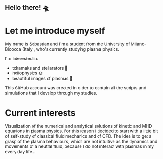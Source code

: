 ## Hello there! 🛸

# Let me introduce myself
My name is Sebastian and I'm a student from the University of Milano-Bicocca (Italy), who's currently studying plasma physics. 

I'm interested in:
- tokamaks and stellarators 🍩
- heliophysics 🌞
- beautiful images of plasmas 📸

This GitHub account was created in order to contain all the scripts and simulations that I develop through my studies. 

# Current interests
Visualization of the numerical and analytical solutions of kinetic and MHD equations in plasma physics. For this reason I decided to start with a little bit of self-study of classical fluid mechanics and of CFD. The idea is to get a grasp of the plasma behaviours, which are not intuitive as the dynamics and movements of a neutral fluid, because I do not interact with plasmas in my every day life...

<!--
**Grafton17/Grafton17** is a ✨ _special_ ✨ repository because its `README.md` (this file) appears on your GitHub profile.

Here are some ideas to get you started:

- 🔭 I’m currently working on ...
- 🌱 I’m currently learning ...
- 👯 I’m looking to collaborate on ...
- 🤔 I’m looking for help with ...
- 💬 Ask me about ...
- 📫 How to reach me: ...
- 😄 Pronouns: ...
- ⚡ Fun fact: ...
-->
